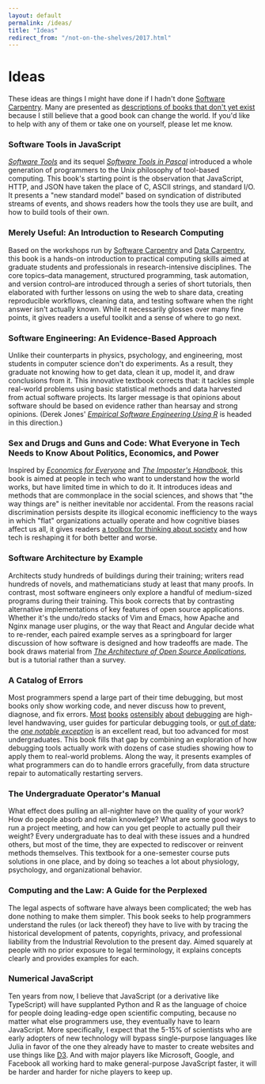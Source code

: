 ```yaml
---
layout: default
permalink: /ideas/
title: "Ideas"
redirect_from: "/not-on-the-shelves/2017.html"
---
```


# Ideas

These ideas are things I might have done if I hadn't done [Software Carpentry](http://carpentries.org).
Many are presented as [descriptions of books that don't yet exist]({{site.github.url}}/not-on-the-shelves/)
because I still believe that a good book can change the world.
If you'd like to help with any of them or take one on yourself, please let me know.

### Software Tools in JavaScript

*[Software Tools](http://www.amazon.com/Software-Tools-Brian-W-Kernighan/dp/020103669X/)*
and its sequel *[Software Tools in Pascal](http://www.amazon.com/Software-Tools-Pascal-Brian-Kernighan/dp/0201103427/)*
introduced a whole generation of programmers to the Unix philosophy of tool-based computing.
This book's starting point is the observation that JavaScript, HTTP, and JSON have taken the place of C, ASCII strings, and standard I/O.
It presents a "new standard model" based on syndication of distributed streams of events,
and shows readers how the tools they use are built,
and how to build tools of their own.

### Merely Useful: An Introduction to Research Computing

Based on the workshops run by [Software Carpentry](http://software-carpentry.org) and [Data Carpentry](http://datacarpentry.org),
this book is a hands-on introduction to practical computing skills
aimed at graduate students and professionals in research-intensive disciplines.
The core topics–data management, structured programming, task automation, and version control–are introduced
through a series of short tutorials,
then elaborated with further lessons on using the web to share data,
creating reproducible workflows,
cleaning data,
and testing software when the right answer isn't actually known.
While it necessarily glosses over many fine points,
it gives readers a useful toolkit and a sense of where to go next.

### Software Engineering: An Evidence-Based Approach

Unlike their counterparts in physics, psychology, and engineering,
most students in computer science don't do experiments.
As a result,
they graduate not knowing how to get data,
clean it up,
model it,
and draw conclusions from it.
This innovative textbook corrects that:
it tackles simple real-world problems using basic statistical methods
and data harvested from actual software projects.
Its larger message is that opinions about software should be based on evidence
rather than hearsay and strong opinions.
(Derek Jones' *[Empirical Software Engineering Using R](http://www.knosof.co.uk/ESEUR/)*
is headed in this direction.)

### Sex and Drugs and Guns and Code: What Everyone in Tech Needs to Know About Politics, Economics, and Power

Inspired by
*[Economics for Everyone](https://www.amazon.com/Economics-Everyone-Second-Short-Capitalism/dp/0745335780/)*
and
*[The Imposter's Handbook](https://bigmachine.io/products/the-imposters-handbook)*,
this book is aimed at people in tech who want to understand how the world works,
but have limited time in which to do it.
It introduces ideas and methods that are commonplace in the social sciences,
and shows that "the way things are" is neither inevitable nor accidental.
From the reasons racial discrimination persists despite its illogical economic inefficiency
to the ways in which "flat" organizations actually operate and how cognitive biases affect us all,
it gives readers [a toolbox for thinking about society]({{site.github.url}}/reading/)
and how tech is reshaping it for both better and worse.

### Software Architecture by Example

Architects study hundreds of buildings during their training;
writers read hundreds of novels,
and mathematicians study at least that many proofs.
In contrast,
most software engineers only explore a handful of medium-sized programs during their training.
This book corrects that by contrasting alternative implementations of key features of open source applications.
Whether it's the undo/redo stacks of Vim and Emacs,
how Apache and Nginx manage user plugins,
or the way that React and Angular decide what to re-render,
each paired example serves as a springboard for larger discussion of how software is designed
and how tradeoffs are made.
The book draws material from *[The Architecture of Open Source Applications](http://aosabook.org)*,
but is a tutorial rather than a survey.

### A Catalog of Errors

Most programmers spend a large part of their time debugging,
but most books only show working code,
and never discuss how to prevent, diagnose, and fix errors.
[Most](http://www.amazon.com/Debugging-Indispensable-Software-Hardware-Problems/dp/0814474578/)
[books](http://www.amazon.com/Debugging-Thinking-Multidisciplinary-Approach-Technologies/dp/1555583075/)
[ostensibly](http://www.amazon.com/Debug-It-Prevent-Pragmatic-Programmers/dp/193435628X/)
[about](http://www.amazon.com/The-Developers-Guide-Debugging-Edition/dp/1470185520/)
[debugging](http://www.amazon.com/The-Art-Debugging-GDB-Eclipse/dp/1593271743/)
are high-level handwaving,
user guides for particular debugging tools,
or [out of date](http://www.amazon.com/Find-Bug-Book-Incorrect-Programs/dp/0321223918/);
the *[one notable exception](http://www.amazon.com/Why-Programs-Fail-Second-Edition/dp/0123745152/)*
is an excellent read,
but too advanced for most undergraduates.
This book fills that gap by combining an exploration of how debugging tools actually work
with dozens of case studies showing how to apply them to real-world problems.
Along the way,
it presents examples of what programmers can do to handle errors gracefully,
from data structure repair to automatically restarting servers.

### The Undergraduate Operator's Manual

What effect does pulling an all-nighter have on the quality of your work?
How do people absorb and retain knowledge?
What are some good ways to run a project meeting,
and how can you get people to actually pull their weight?
Every undergraduate has to deal with these issues and a hundred others,
but most of the time,
they are expected to rediscover or reinvent methods themselves.
This textbook for a one-semester course puts solutions in one place,
and by doing so teaches a lot about physiology, psychology, and organizational behavior.

### Computing and the Law: A Guide for the Perplexed

The legal aspects of software have always been complicated;
the web has done nothing to make them simpler.
This book seeks to help programmers understand the rules (or lack thereof)
they have to live with
by tracing the historical development of patents, copyrights, privacy, and professional liability
from the Industrial Revolution to the present day.
Aimed squarely at people with no prior exposure to legal terminology,
it explains concepts clearly and provides examples for each.

### Numerical JavaScript

Ten years from now,
I believe that JavaScript (or a derivative like TypeScript)
will have supplanted Python and R
as the language of choice for people doing leading-edge open scientific computing,
because no matter what else programmers use,
they eventually have to learn JavaScript.
More specifically,
I expect that the 5-15% of scientists who are early adopters of new technology
will bypass single-purpose languages like Julia
in favor of the one they already have to master
to create websites and use things like [D3](https://d3js.org/).
And with major players like Microsoft, Google, and Facebook all working hard
to make general-purpose JavaScript faster,
it will be harder and harder for niche players to keep up.
